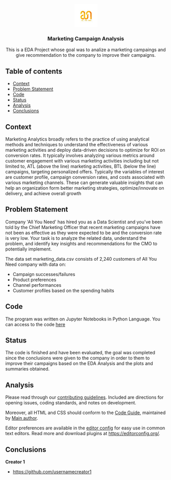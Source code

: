 <p align="center">
    <img src="https://github.com/CharlesDeLabra/EDA-Marketing-Campaign/blob/main/allyouneed.jpg?raw=true" alt="Logo" width=72 height=72>
  <h3 align="center">Marketing Campaign Analysis</h3>
  <p align="center">
    This is a EDA Project whose goal was to analize a marketing campaings and give recommendation to the company to improve their campaigns.
    <br>
  </p>
</p>


## Table of contents

- [Context](#context)
- [Problem Statement](#problem-statement)
- [Code](#code)
- [Status](#status)
- [Analysis](#analysis)
- [Conclusions](#conclusions)

## Context

Marketing Analytics broadly refers to the practice of using analytical methods and techniques to understand the effectiveness of various marketing activities and deploy data-driven decisions to optimize for ROI on conversion rates. It typically involves analyzing various metrics around customer engagement with various marketing activities including but not limited to, ATL (above the line) marketing activities, BTL (below the line) campaigns, targeting personalized offers. Typically the variables of interest are customer profile, campaign conversion rates, and costs associated with various marketing channels. These can generate valuable insights that can help an organization form better marketing strategies, optimize/innovate on delivery, and achieve overall growth

## Problem Statement

Company 'All You Need' has hired you as a Data Scientist and you've been told by the Chief Marketing Officer that recent marketing campaigns have not been as effective as they were expected to be and the conversion rate is very low. Your task is to analyze the related data, understand the problem, and identify key insights and recommendations for the CMO to potentially implement.

The data set marketing_data.csv consists of 2,240 customers of All You Need company with data on:

- Campaign successes/failures
- Product preferences
- Channel performances
- Customer profiles based on the spending habits

## Code

The program was written on Jupyter Notebooks in Python Language. You can access to the code [here](https://github.com/CharlesDeLabra/EDA-Marketing-Campaign/blob/main/Learner_Notebook_Project_Marketing_Campaign_Analysis.ipynb)

## Status

The code is finished and have been evaluated, the goal was completed since the conclusions were given to the company in order to them to improve their
campaigns based on the EDA Analysis and the plots and summaries obtained.

## Analysis

Please read through our [contributing guidelines](https://reponame/blob/master/CONTRIBUTING.md). Included are directions for opening issues, coding standards, and notes on development.

Moreover, all HTML and CSS should conform to the [Code Guide](https://github.com/mdo/code-guide), maintained by [Main author](https://github.com/usernamemainauthor).

Editor preferences are available in the [editor config](https://reponame/blob/master/.editorconfig) for easy use in common text editors. Read more and download plugins at <https://editorconfig.org/>.

## Conclusions

**Creator 1**

- <https://github.com/usernamecreator1>



